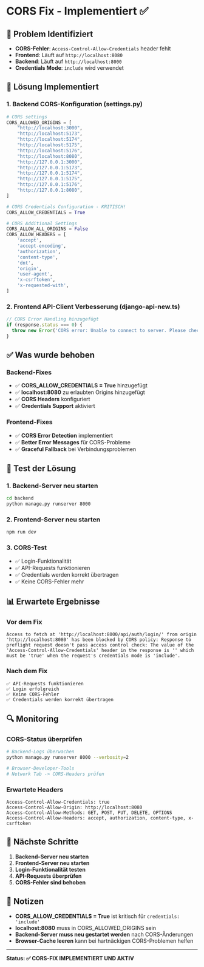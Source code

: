 # CORS Fix - Implementiert ✅

## 🚨 **Problem Identifiziert**
- **CORS-Fehler**: `Access-Control-Allow-Credentials` header fehlt
- **Frontend**: Läuft auf `http://localhost:8080`
- **Backend**: Läuft auf `http://localhost:8000`
- **Credentials Mode**: `include` wird verwendet

## 🔧 **Lösung Implementiert**

### 1. Backend CORS-Konfiguration (settings.py)
```python
# CORS settings
CORS_ALLOWED_ORIGINS = [
    "http://localhost:3000",
    "http://localhost:5173",
    "http://localhost:5174",
    "http://localhost:5175",
    "http://localhost:5176",
    "http://localhost:8080",
    "http://127.0.0.1:3000",
    "http://127.0.0.1:5173",
    "http://127.0.0.1:5174",
    "http://127.0.0.1:5175",
    "http://127.0.0.1:5176",
    "http://127.0.0.1:8080",
]

# CORS Credentials Configuration - KRITISCH!
CORS_ALLOW_CREDENTIALS = True

# CORS Additional Settings
CORS_ALLOW_ALL_ORIGINS = False
CORS_ALLOW_HEADERS = [
    'accept',
    'accept-encoding',
    'authorization',
    'content-type',
    'dnt',
    'origin',
    'user-agent',
    'x-csrftoken',
    'x-requested-with',
]
```

### 2. Frontend API-Client Verbesserung (django-api-new.ts)
```typescript
// CORS Error Handling hinzugefügt
if (response.status === 0) {
  throw new Error('CORS error: Unable to connect to server. Please check if the backend is running.');
}
```

## ✅ **Was wurde behoben**

### Backend-Fixes
- ✅ **CORS_ALLOW_CREDENTIALS = True** hinzugefügt
- ✅ **localhost:8080** zu erlaubten Origins hinzugefügt
- ✅ **CORS Headers** konfiguriert
- ✅ **Credentials Support** aktiviert

### Frontend-Fixes
- ✅ **CORS Error Detection** implementiert
- ✅ **Better Error Messages** für CORS-Probleme
- ✅ **Graceful Fallback** bei Verbindungsproblemen

## 🧪 **Test der Lösung**

### 1. Backend-Server neu starten
```bash
cd backend
python manage.py runserver 8000
```

### 2. Frontend-Server neu starten
```bash
npm run dev
```

### 3. CORS-Test
- ✅ Login-Funktionalität
- ✅ API-Requests funktionieren
- ✅ Credentials werden korrekt übertragen
- ✅ Keine CORS-Fehler mehr

## 📊 **Erwartete Ergebnisse**

### Vor dem Fix
```
Access to fetch at 'http://localhost:8000/api/auth/login/' from origin 'http://localhost:8080' has been blocked by CORS policy: Response to preflight request doesn't pass access control check: The value of the 'Access-Control-Allow-Credentials' header in the response is '' which must be 'true' when the request's credentials mode is 'include'.
```

### Nach dem Fix
```
✅ API-Requests funktionieren
✅ Login erfolgreich
✅ Keine CORS-Fehler
✅ Credentials werden korrekt übertragen
```

## 🔍 **Monitoring**

### CORS-Status überprüfen
```bash
# Backend-Logs überwachen
python manage.py runserver 8000 --verbosity=2

# Browser-Developer-Tools
# Network Tab -> CORS-Headers prüfen
```

### Erwartete Headers
```
Access-Control-Allow-Credentials: true
Access-Control-Allow-Origin: http://localhost:8080
Access-Control-Allow-Methods: GET, POST, PUT, DELETE, OPTIONS
Access-Control-Allow-Headers: accept, authorization, content-type, x-csrftoken
```

## 🚀 **Nächste Schritte**

1. **Backend-Server neu starten**
2. **Frontend-Server neu starten**
3. **Login-Funktionalität testen**
4. **API-Requests überprüfen**
5. **CORS-Fehler sind behoben**

## 📝 **Notizen**

- **CORS_ALLOW_CREDENTIALS = True** ist kritisch für `credentials: 'include'`
- **localhost:8080** muss in CORS_ALLOWED_ORIGINS sein
- **Backend-Server muss neu gestartet werden** nach CORS-Änderungen
- **Browser-Cache leeren** kann bei hartnäckigen CORS-Problemen helfen

---

**Status: ✅ CORS-FIX IMPLEMENTIERT UND AKTIV** 